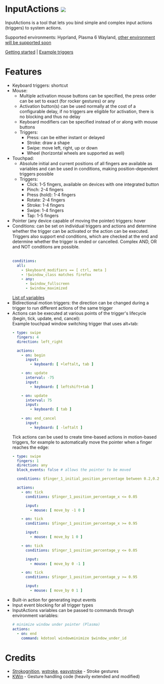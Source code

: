# InputActions <a href="https://github.com/sponsors/taj-ny"><img src="https://img.shields.io/badge/Sponsor-gray?logo=githubsponsors"></a>
InputActions is a tool that lets you bind simple and complex input actions (triggers) to system actions.

Supported environments: Hyprland, Plasma 6 Wayland, [other environment will be supported soon](https://github.com/taj-ny/InputActions/pull/139)

[Getting started](https://wiki.inputactions.org/main/getting-started) | [Example triggers](https://wiki.inputactions.org/main/example-triggers)

# Features
- Keyboard triggers: shortcut
- Mouse:
  - Multiple activation mouse buttons can be specified, the press order can be set to exact (for rocker gestures) or any
  - Activation button(s) can be used normally at the cost of a configurable delay, if no triggers are eligible for activation, there is no blocking and thus no
    delay
  - Keyboard modifiers can be specified instead of or along with mouse buttons
  - Triggers:
    - Press: can be either instant or delayed
    - Stroke: draw a shape
    - Swipe: move left, right, up or down
    - Wheel (horizontal wheels are supported as well)
- Touchpad:
  - Absolute initial and current positions of all fingers are available as variables and can be used in conditions, making position-dependent triggers possible
  - Triggers:
    - Click: 1-5 fingers, available on devices with one integrated button
    - Pinch: 2-4 fingers
    - Press (hold): 1-4 fingers
    - Rotate: 2-4 fingers
    - Stroke: 1-4 fingers
    - Swipe: 1-4 fingers
    - Tap: 1-5 fingers
- Pointer (any device capable of moving the pointer) triggers: hover
- Conditions: can be set on individual triggers and actions and determine whether the trigger can be activated or the action can be executed. Triggers also
  support end conditions, which are checked at the end and determine whether the trigger is ended or cancelled. Complex AND, OR and NOT conditions are
  possible.
  <br><br>
  ```yaml
  conditions:
    all:
      - $keyboard_modifiers == [ ctrl, meta ]
      - !$window_class matches firefox
      - any:
        - $window_fullscreen
        - $window_maximized
  ```
  [List of variables](https://wiki.inputactions.org/main/variables.html)
- Bidirectional motion triggers: the direction can be changed during a trigger to run different actions of the same trigger
- Actions can be executed at various points of the trigger's lifecycle (begin, tick, update, end, cancel):<br>
  Example touchpad window switching trigger that uses alt+tab:
  ```yaml
  - type: swipe
    fingers: 4
    direction: left_right
  
    actions:
      - on: begin
        input:
          - keyboard: [ +leftalt, tab ]

      - on: update
        interval: -75
        input:
          - keyboard: [ leftshift+tab ]

      - on: update
        interval: 75
        input:
          - keyboard: [ tab ]
 
      - on: end_cancel
        input:
          - keyboard: [ -leftalt ]
  ```
  Tick actions can be used to create time-based actions in motion-based triggers, for example to automatically move the pointer when a finger reaches
  the edge:
  ```yaml
  - type: swipe
    fingers: 1
    direction: any
    block_events: false # allows the pointer to be moved

    conditions: $finger_1_initial_position_percentage between 0.2,0.2;0.8,0.8 # prevent accidental activations

    actions:
      - on: tick
        conditions: $finger_1_position_percentage_x <= 0.05

        input:
          - mouse: [ move_by -1 0 ]

      - on: tick
        conditions: $finger_1_position_percentage_x >= 0.95

        input:
          - mouse: [ move_by 1 0 ]

      - on: tick
        conditions: $finger_1_position_percentage_y <= 0.05

        input:
          - mouse: [ move_by 0 -1 ]

      - on: tick
        conditions: $finger_1_position_percentage_y >= 0.95

        input:
          - mouse: [ move_by 0 1 ]
  ```
- Built-in action for generating input events
- Input event blocking for all trigger types
- InputActions variables can be passed to commands through environment variables:
  ```yaml
  # minimize window under pointer (Plasma)
  actions:
    - on: end
      command: kdotool windowminimize $window_under_id
  ```

# Credits
- [Strokognition](https://invent.kde.org/jpetso/strokognition), [wstroke](https://github.com/dkondor/wstroke), [easystroke](https://github.com/thjaeger/easystroke) - Stroke gestures
- [KWin](https://invent.kde.org/plasma/kwin) - Gesture handling code (heavily extended and modified)
